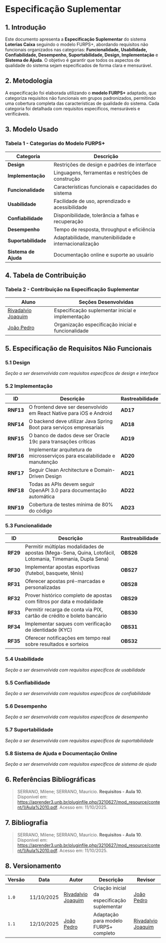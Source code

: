 # Especificação Suplementar

## 1. Introdução

Este documento apresenta a **Especificação Suplementar** do sistema **Loterias Caixa** seguindo o modelo FURPS+, abordando requisitos não funcionais organizados nas categorias: **Funcionalidade, Usabilidade, Confiabilidade, Desempenho, Suportabilidade, Design, Implementação** e **Sistema de Ajuda**. O objetivo é garantir que todos os aspectos de qualidade do sistema sejam especificados de forma clara e mensurável.

## 2. Metodologia

A especificação foi elaborada utilizando o **modelo FURPS+** adaptado, que categoriza requisitos não funcionais em grupos padronizados, permitindo uma cobertura completa das características de qualidade do sistema. Cada categoria foi detalhada com requisitos específicos, mensuráveis e verificáveis.

## 3. Modelo Usado

### Tabela 1 - Categorias do Modelo FURPS+

| Categoria | Descrição |
|-----------|-----------|
| **Design** | Restrições de design e padrões de interface |
| **Implementação** | Linguagens, ferramentas e restrições de construção |
| **Funcionalidade** | Características funcionais e capacidades do sistema |
| **Usabilidade** | Facilidade de uso, aprendizado e acessibilidade |
| **Confiabilidade** | Disponibilidade, tolerância a falhas e recuperação |
| **Desempenho** | Tempo de resposta, throughput e eficiência |
| **Suportabilidade** | Adaptabilidade, manutenibilidade e internacionalização |
| **Sistema de Ajuda** | Documentação online e suporte ao usuário |

## 4. Tabela de Contribuição

### Tabela 2 - Contribuição na Especificação Suplementar

| Aluno | Seções Desenvolvidas |
|-------|---------------------|
| [Rivadalvio Joaquim](https://github.com/RivaFilho) | Especificação suplementar inicial e implementação |
| [João Pedro](https://github.com/Jadequilin) | Organização especificação inicial e funcionalidade | 

## 5. Especificação de Requisitos Não Funcionais

### 5.1 Design

*Seção a ser desenvolvida com requisitos específicos de design e interface*

### 5.2 Implementação

| ID | Descrição | Rastreabilidade |
|:---:|-----------|:---------------|
| **RNF13** | O frontend deve ser desenvolvido em React Native para iOS e Android | **AD17** |
| **RNF14** | O backend deve utilizar Java Spring Boot para serviços empresariais | **AD18** |
| **RNF15** | O banco de dados deve ser Oracle 19c para transações críticas | **AD19** |
| **RNF16** | Implementar arquitetura de microsserviços para escalabilidade e manutenção | **AD20** |
| **RNF17** | Seguir Clean Architecture e Domain-Driven Design | **AD21** |
| **RNF18** | Todas as APIs devem seguir OpenAPI 3.0 para documentação automática | **AD22** |
| **RNF19** | Cobertura de testes mínima de 80% do código | **AD23** |

### 5.3 Funcionalidade

| ID | Descrição | Rastreabilidade |
|:---:|-----------|:---------------|
| **RF29** | Permitir múltiplas modalidades de apostas (Mega-Sena, Quina, Lotofácil, Lotomania, Timemania, Dupla Sena) | **OBS26** |
| **RF30** | Implementar apostas esportivas (futebol, basquete, tênis) | **OBS27** |
| **RF31** | Oferecer apostas pré-marcadas e personalizadas | **OBS28** |
| **RF32** | Prover histórico completo de apostas com filtros por data e modalidade | **OBS29** |
| **RF33** | Permitir recarga de conta via PIX, cartão de crédito e boleto bancário | **OBS30** |
| **RF34** | Implementar saques com verificação de identidade (KYC) | **OBS31** |
| **RF35** | Oferecer notificações em tempo real sobre resultados e sorteios | **OBS32** |

### 5.4 Usabilidade

*Seção a ser desenvolvida com requisitos específicos de usabilidade*

### 5.5 Confiabilidade

*Seção a ser desenvolvida com requisitos específicos de confiabilidade*

### 5.6 Desempenho

*Seção a ser desenvolvida com requisitos específicos de desempenho*

### 5.7 Suportabilidade

*Seção a ser desenvolvida com requisitos específicos de suportabilidade*

### 5.8 Sistema de Ajuda e Documentação Online

*Seção a ser desenvolvida com requisitos específicos de sistema de ajuda*

## 6. Referências Bibliográficas

> SERRANO, Milene; SERRANO, Maurício. **Requisitos - Aula 10**. Disponível em: <https://aprender3.unb.br/pluginfile.php/3210627/mod_resource/content/1/Aula%2010.pdf>. Acesso em: 11/10/2025.

## 7. Bibliografia

> SERRANO, Milene; SERRANO, Maurício. **Requisitos - Aula 10**. Disponível em: <https://aprender3.unb.br/pluginfile.php/3210627/mod_resource/content/1/Aula%2010.pdf>. Acesso em: 11/10/2025.

## 8. Versionamento

| Versão | Data | Autor | Descrição | Revisor |
|--------|------|--------|-----------|---------|
| `1.0` | 11/10/2025 | [Rivadalvio Joaquim](https://github.com/RivaFilho) | Criação inicial da especificação suplementar | [João Pedro](https://github.com/Jadequilin) |
| `1.1` | 12/10/2025 | [João Pedro](https://github.com/Jadequilin) | Adaptação para modelo FURPS+ completo | [Rivadalvio Joaquim](https://github.com/RivaFilho) |